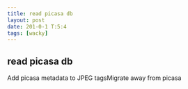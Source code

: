 ```yaml
---
title: read picasa db
layout: post
date: 201-0-1 T:5:4
tags: [wacky]
---
```

## read picasa db

Add picasa metadata to JPEG tagsMigrate away from picasa
